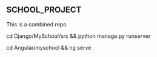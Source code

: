 ## SCHOOL_PROJECT

 This is a combined repo

cd Django/MySchool/src && python manage.py runserver

 cd Angular/myschool && ng serve

